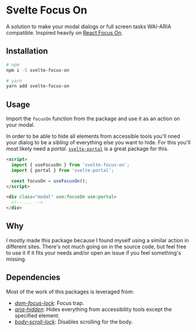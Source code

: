 # Svelte Focus On

A solution to make your modal dialogs or full screen tasks WAI-ARIA compatible. Inspired heavily on [React Focus On](https://github.com/theKashey/react-focus-on).

## Installation

```sh
# npm
npm i -S svelte-focus-on

# yarn
yarn add svelte-focus-on
```

## Usage

Import the `focusOn` function from the package and use it as an action on your modal.

In order to be able to hide all elements from accessible tools you'll nned your dialog to be a _sibling_ of everything else you want to hide. For this you'll most likely need a *portal*. [`svelte-portal`](https://github.com/romkor/svelte-portal) is a great package for this.

```html
<script>
  import { useFocusOn } from 'svelte-focus-on';
  import { portal } from 'svelte-portal';

  const focusOn = useFocusOn();
</script>

<div class="modal" use:focusOn use:portal>
  <!-- ... -->
</div>
```


## Why

I mostly made this package because I found myself using a similar action in different sites. There's not much going on in the source code, but feel free to use it if it fits your needs and/or open an issue if you feel something's missing.

## Dependencies

Most of the work of this packages is leveraged from:

- *[dom-focus-lock](https://github.com/theKashey/dom-focus-lock)*: Focus trap.
- *[aria-hidden](https://github.com/theKashey/aria-hidden)*: Hides everything from accessibility tools except the specified element.
- *[body-scroll-lock](https://github.com/willmcpo/body-scroll-lock)*: Disables scrolling for the body.
